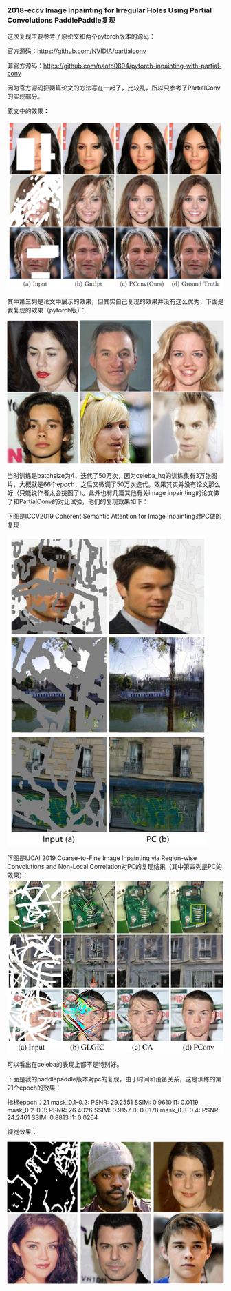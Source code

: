 ### 2018-eccv Image Inpainting for Irregular Holes Using Partial Convolutions PaddlePaddle复现

这次复现主要参考了原论文和两个pytorch版本的源码：

官方源码：https://github.com/NVIDIA/partialconv

非官方源码：https://github.com/naoto0804/pytorch-inpainting-with-partial-conv

因为官方源码把两篇论文的方法写在一起了，比较乱，所以只参考了PartialConv的实现部分。

原文中的效果：

![1](.\images\1.png)

其中第三列是论文中展示的效果，但其实自己复现的效果并没有这么优秀，下面是我复现的效果（pytorch版）：

![2](.\images\2.jpg)

当时训练是batchsize为4，迭代了50万次，因为celeba_hq的训练集有3万张图片，大概就是66个epoch，之后又微调了50万次迭代。效果其实并没有论文那么好（只能说作者太会挑图了）。此外也有几篇其他有关image inpainting的论文做了和PartialConv的对比试验，他们的复现效果如下：

下图是ICCV2019 Coherent Semantic Attention for Image Inpainting对PC做的复现

![3](.\images\3.png)

下图是IJCAI 2019 Coarse-to-Fine Image Inpainting via Region-wise Convolutions and Non-Local Correlation对PC的复现结果（其中第四列是PC的效果）：
![4](.\images\4.png)

可以看出在celeba的表现上都不是特别好。

下面是我的paddlepaddle版本对pc的复现，由于时间和设备关系，这是训练的第21个epoch的效果：

指标epoch：21
mask_0.1-0.2: PSNR: 29.2551  SSIM: 0.9610  l1: 0.0119
mask_0.2-0.3: PSNR: 26.4026  SSIM: 0.9157  l1: 0.0178
mask_0.3-0.4: PSNR: 24.2461  SSIM: 0.8813  l1: 0.0264

视觉效果：

![5](.\images\5.jpg)

